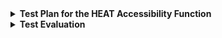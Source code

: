 <details><summary><b>Test Plan for the HEAT Accessibility Function</b></summary><br>

**1. Objectives**<br>

**1.1 Purpose**<br>

This document details the plan for testing the extended accessibility functions for the HEAT application. The document supports the following objectives:<br>
*  Identify the areas marked for testing.<br>
*  List the recommended test requirements.<br>
*  Recommend and describe the testing strategies to be employed.<br>

**1.2 Test Scope**<br>

This plan assumes that the HEAT application has already undergone extensive testing procedures. Therefore testing will be limited to the components within the system that have been extended for improved accessibility for visually-impaired users. Note: due to the trivial change in the HEAT task bar (changing the "Program" heading to "File" to be consistent with the Windows task bar), it was deemed unnecessary to test this function formally. <br>

The system components to be tested are:<br>

1. Colour and contrast within the editor,console and tree window.<br>
2. Sound effects denoting success and failure with regard to command execution and program compilation.<br>
3. Icon size.<br>
4. Font size and font type.<br>
5. Cursor size and colour.<br>

The critical performance measures to test are:<br>

1. Functionality of colour and contrast changes within the system.<br>
2. User response to colour and contrast modification.<br>
3. Functionality of implemented sound effects.<br>
4. User response to sound effects.<br>
5. Functionality of increased icon size implementation.<br>
6. User response to modified icon size.<br>
7. Functionality of increased font size and font type implementation.<br>
8. User response to modified font size and type.<br>
9. Functionality of increased cursor size and colour implementation.
10. User response to modified cursor.

**2. Test Requirements**<br>

This section details which testing techniques will be implemented in order to satisfy the testing scope.<br>

**2.1 Unit Testing**

Verify colour and contrast modification.<br>
Verify sound effect inclusion.<br>
Verify icon size modification.<br>
Verify font size and type modification.<br>
Verify cursor size and colour.

**2.3 Validation Testing**

Validate developments against user requirement documentation.<br>
Validate developments through user testing.<br>

**2.4 Performance Testing**

Verify functionality of developments in combination.<br>

**3. Test Strategy**<br>

This section presents recommended approaches to the testing of the accessibility extensions. It will reiterate the techniques to be used as listed in the previous section and describe the process and completion criteria for each technique.

**3.1 Unit Testing**

Due to the collaborative nature of the project, with different people working on separate accessibility functions, the components listed in 1.2 should initially be tested as individual units before a full system test, the testing will be white box and any defects will be recorded before attempts made to fix them.

**3.1.1 Colour and contrast testing**

Test objectives:<br> 

Ensure that...<br>
1. All red text has been removed from the application.
2. Text colour sharpness has been increased for all colours.
3. Background colour has been changed from white to black in all viewing windows.
4. All black text has been changed to white to contrast with the background.
5. The editor window highlight bar has been changed from yellow to grey.
 
Tests:<br>
1. Invoke errors through an incorrect command and a compilation failure to check for red text.
2. Open and compile noughts and crosses program in original HEAT application and extended version. Inspect colour differences between the two.
3. Expand tree window, console window and editor window to check background colour.
4. Inspect original version and extended version, check that no text is missing.
5. Insert code into editor window and use highlight bar to scroll. Check it remains grey.

**3.1.2 Sound effect testing**

Test objectives:<br> 

Ensure that...<br>
1. Success sound plays for successful commands and compilations.
2. Error sound plays for unsuccessful commands and compilations.
3. Success and error sounds are clear and distinct.
 
Tests:<br>
1. The success sound plays for successful commands and compilations.
2. The Error sound plays for unsuccessful commands and compilations.
3. The success and error sounds are clear and distinct.

**3.1.3 Icon size testing**

Test objectives:<br> 

Ensure that...<br>
1. All icons in the application have increased in size 
 
Tests:<br>
1. Inspect icons in the original version of the application and the extended version. Check all icons are larger in the extended version.

**3.1.4 Font size and font type**

Test objectives:<br> 

Ensure that...<br>
1. All font sizes throughout the application have been increased.
2. All font type has been altered to Arial.
 
Tests:<br>
1. Inspect font in the original version of the application and the extended version. Check all fonts are in Arial and that the text is larger in the extended version.

**3.1.5 Cursor size and contrast**

Test objectives:<br> 

Ensure that...<br>
1. The cursor size has increased throughout the application.
2. The cursor colour has changed to maintain high contrast with the application background.
 
Tests:<br>
1. Inspect cursor size in the original version of the application and the extended version. Check cursor is larger in the extended version.
2. Move cursor through each area of the application (console window, tree window, editor window, toolbar) and check cursor maintains size and background contrast.

**Completion Criteria**
1. All planned tests have been executed.
2. All identified defects have been addressed.

**3.2 Validation Testing**

Due to the accessibility extension being highly dependent on user acceptance, extensive testing must be done with the end user in mind. This stage is a combination of final development testing and user testing and will act as a "hand-over" to the user within controlled conditions.

Test Objectives:<br>

Validate the functions implemented for the accessibility extension against the original user requirements created through user stories, customer interviews and use case diagrams.

Tests:

Testing is dependent on the  [<b>Acceptance Criteria](https://git.cs.kent.ac.uk/co886/g6/wikis/CO886_G6_Documentation/User-Stories)   

1. Task a developer with completing the assessment criteria against the accessibility extension version of Heat.
2. Task a user with doing the same.

**Completion Criteria**
The acceptance criteria has passed all tests for both developer and user.

**3.3 Performance Testing**

The performance testing verifies all components of the accessibility function in combination. This is a black box test and is less constrictive than the unit testing and validation testing phases. The testing should be done by a variety of users and feedback should be recorded. Feedback will be evaluated and any modifications will be prioritised dependent on feasibility and time constraints. All modifications must undergo the same testing journey as the other extension components. 

**References**<br>
[1]https://sceweb.uhcl.edu/helm/RUP_course_example/courseregistrationproject/artifacts/test/plans/test_plan_arch.htm
[2]https://git.cs.kent.ac.uk/help/ci/junit_test_reports.md  
</details>




  


</details> 

<details><summary><b>Test Evaluation</b></summary><br>
Some pictures may not load correctly. Please refresh or click on the unloaded image, it should open in a separate window.<br>
<details><summary><b>Unit Testing</b></summary><br>

**Tester: David**<br>
![david_unit_test](uploads/30a349449985f522cfdb6de0c77a1850/david_unit_test.jpg)

**Tester: Wes**<br>
![sound_effects_unit_testing](uploads/75ec71d4af7e82c9a361db6e65babe98/sound_effects_unit_testing.jpg)
![cursor_unit_testing](uploads/8c3e98890b6684836b4c61801232ca4f/cursor_unit_testing.jpg)
</details>

<details><summary><b>Validation Testing</b></summary><br>

**Acceptance Criteria Test**<br>
**User: Tomas**<br>

| **User Story ID**| **Acceptance Criteria** | **Pass/Fail** |
| ------ | ------ | ------ |
| 3 | Given I want to view the application as a visually impaired user<br> When I use the accessibility extension<br> Then the text and icons are clearly readable in all areas of the application | Fail |
| 4 | Given I find it difficult to locate the cursor as a visually impaired user<br> When I use the accessibility extension<br> Then I am able to locate the cursor with no difficulties no matter what document is displayed | Pass |
| 5 | Given I am unable to see certain colours as a colour-blind user<br> When I use the accessibility extension<br> Then problem colours (red) are removed and colour contrast is heightened | Pass |
| 6 | Given I am used to working with the Microsoft Windows operating system<br> When using the HEAT application<br> Then I am easily able to use the functions due to my past experience with the Windows OS | Pass |
| 9 | Given I am working in the application as a visually-impaired user<br> When I attempt to run a command or compile a program<br> Then I am aware of whether it was successful or encountered an error based on the respective sound effects | Pass | 

Test #3 failed due to the user noticing that the "Status" icon in the far right of the application was still at the original font size and therefore inconsistent with the rest of the application. This defect was fixed so that the status icon is now consistent with the font size modifications made throughout the rest of the application.

**User: Terry**<br>

| **User Story ID**| **Acceptance Criteria** | **Pass/Fail** |
| ------ | ------ | ------ |
| 3 | Given I want to view the application as a visually impaired user<br> When I use the accessibility extension<br> Then the text and icons are clearly readable in all areas of the application | Pass |
| 4 | Given I find it difficult to locate the cursor as a visually impaired user<br> When I use the accessibility extension<br> Then I am able to locate the cursor with no difficulties no matter what document is displayed | Pass |
| 5 | Given I am unable to see certain colours as a colour-blind user<br> When I use the accessibility extension<br> Then problem colours (red) are removed and colour contrast is heightened | Pass |
| 6 | Given I am used to working with the Microsoft Windows operating system<br> When using the HEAT application<br> Then I am easily able to use the functions due to my past experience with the Windows OS | Pass |
| 9 | Given I am working in the application as a visually-impaired user<br> When I attempt to run a command or compile a program<br> Then I am aware of whether it was successful or encountered an error based on the respective sound effects | Pass |


</details>
<details><summary><b>Performance Testing</b></summary><br>

**David development test**

![david_dev_test_for_performance](uploads/956ca978bf0fa009994c8e52184de496/david_dev_test_for_performance.jpg)
![Laura_performance_feedback](uploads/37a02b829b4442f7666f71bb5e01d3e8/image.png)
![Tomas_performance_feedback](uploads/0c7fbbbeb5eafe71eaddc87b45ed17a5/Tomas_performance_feedback.jpg)
![mai_dev_test](uploads/f77779d0fef70032950adca1a6407366/mai_dev_test.jpg)
![mai_dev_test_2](uploads/c64ef73e57aa576d866ada469bb80f5f/mai_dev_test_2.jpg)
</details>
</details> 
